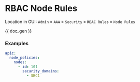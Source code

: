 # RBAC Node Rules

Location in GUI:
`Admin` » `AAA` » `Security` » `RBAC Rules` » `Node Rules`


{{ doc_gen }}

### Examples

```yaml
apic:
  node_policies:
    nodes:
      - id: 101
        security_domains:
          - SEC1
```
